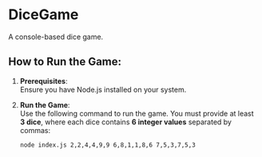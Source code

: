 # DiceGame
A console-based dice game.

## How to Run the Game:

1. **Prerequisites**:  
   Ensure you have Node.js installed on your system.

2. **Run the Game**:  
   Use the following command to run the game. You must provide at least **3 dice**, where each dice contains **6 integer values** separated by commas:
   ```bash
   node index.js 2,2,4,4,9,9 6,8,1,1,8,6 7,5,3,7,5,3
